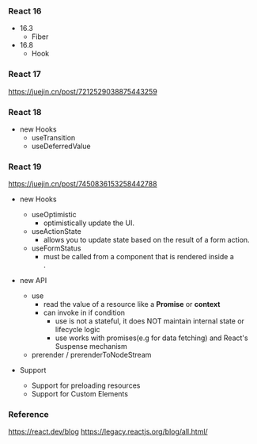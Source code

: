 ### React 16
- 16.3
    - Fiber 
- 16.8
    - Hook


### React 17
https://juejin.cn/post/7212529038875443259

### React 18

- new Hooks
    - useTransition
    - useDeferredValue


### React 19
https://juejin.cn/post/7450836153258442788

- new Hooks
    - useOptimistic
       -  optimistically update the UI.
    - useActionState
        - allows you to update state based on the result of a form action.
    - useFormStatus
        - must be called from a component that is rendered inside a <form>.
- new API
    - use
        - read the value of a resource like a **Promise** or **context**
        - can invoke in if condition 
            - use is not a stateful, it does NOT maintain internal state or lifecycle logic
            - use works with promises(e.g for data fetching) and React's Suspense mechanism
    - prerender / prerenderToNodeStream

- Support
    - Support for preloading resources 
    - Support for Custom Elements 


    


### Reference
https://react.dev/blog
https://legacy.reactjs.org/blog/all.html/